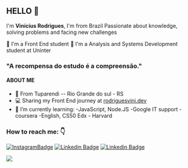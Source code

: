 

## HELLO 👋

I'm **Vinícius Rodrigues**, I'm from Brazil 
Passionate about knowledge, solving problems and facing new challenges

📘 I'm a  Front End student 
📕 I'm a Analysis and Systems Development student at Uninter

### "A recompensa do estudo é a compreensão."

#### ABOUT ME
-  📍 From Tuparendi -- Rio Grande do sul - RS 
- 💻 Sharing my Front End journey at [rodriguesvini.dev](https://instagram.com/rodriguesvini.dev)
- 📖 I’m currently learning: 
		-JavaScript, Node.JS
		-Google IT support - coursera
		-English, CS50 Edx - Harvard



### How to reach me: 👇 

[![InstagramBadge](https://img.shields.io/badge/-@rodriguesvini.dev-D60187?style=flat-square&labelColor=D60187&logo=instagram&logoColor=white&link=https://instagram.com/rodriguesvini.dev)](https://instagram.com/rodriguesvini.dev) [![Linkedin Badge](https://img.shields.io/badge/-Vinicius%20Rodrigues-1B63F5?style=flat-square&logo=Linkedin&logoColor=white&link=https://www.linkedin.com/in/vinicius-rodrigues-5897831b8/)](https://www.linkedin.com/in/vinicius-rodrigues-5897831b8/) [![Linkedin Badge](https://img.shields.io/badge/-Vinicius%20Rodrigues-6805E6?style=flat-square&logo=twitch&logoColor=white&link=https://www.twitch.tv/livesdovini)](https://www.twitch.tv/livesdovini) 


<img src="https://github-readme-stats.vercel.app/api?username=viniScode&&show_icons=true&title_color=993399&icon_color=bb2acf&text_color=daf7dc&bg_color=151515"/>
